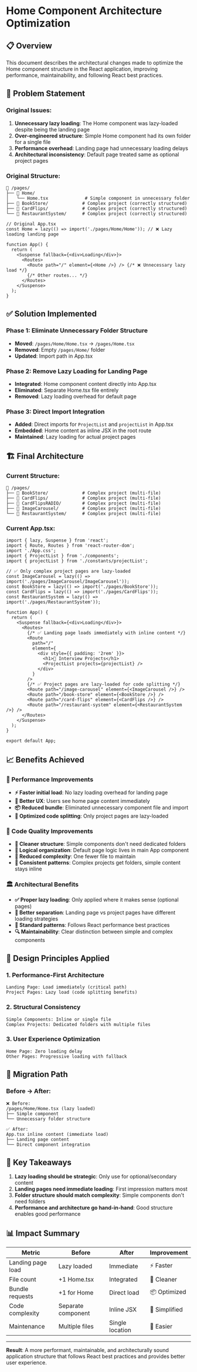 # Home Component Architecture Optimization

## 📋 Overview

This document describes the architectural changes made to optimize the Home component structure in the React application, improving performance, maintainability, and following React best practices.

## 🎯 Problem Statement

### Original Issues:

1. **Unnecessary lazy loading**: The Home component was lazy-loaded despite being the landing page
2. **Over-engineered structure**: Simple Home component had its own folder for a single file
3. **Performance overhead**: Landing page had unnecessary loading delays
4. **Architectural inconsistency**: Default page treated same as optional project pages

### Original Structure:

```
📂 /pages/
├── 📁 Home/
│   └── Home.tsx              # Simple component in unnecessary folder
├── 📁 BookStore/             # Complex project (correctly structured)
├── 📁 CardFlips/             # Complex project (correctly structured)
└── 📁 RestaurantSystem/      # Complex project (correctly structured)
```

```tsx
// Original App.tsx
const Home = lazy(() => import('./pages/Home/Home')); // ❌ Lazy loading landing page

function App() {
  return (
    <Suspense fallback={<div>Loading</div>}>
      <Routes>
        <Route path="/" element={<Home />} /> {/* ❌ Unnecessary lazy load */}
        {/* Other routes... */}
      </Routes>
    </Suspense>
  );
}
```

## ✅ Solution Implemented

### Phase 1: Eliminate Unnecessary Folder Structure

- **Moved**: `/pages/Home/Home.tsx` → `/pages/Home.tsx`
- **Removed**: Empty `/pages/Home/` folder
- **Updated**: Import path in App.tsx

### Phase 2: Remove Lazy Loading for Landing Page

- **Integrated**: Home component content directly into App.tsx
- **Eliminated**: Separate Home.tsx file entirely
- **Removed**: Lazy loading overhead for default page

### Phase 3: Direct Import Integration

- **Added**: Direct imports for `ProjectList` and `projectList` in App.tsx
- **Embedded**: Home content as inline JSX in the root route
- **Maintained**: Lazy loading for actual project pages

## 🏗️ Final Architecture

### Current Structure:

```
📂 /pages/
├── 📁 BookStore/             # Complex project (multi-file)
├── 📁 CardFlips/             # Complex project (multi-file)
├── 📁 CardFlipsRADIO/        # Complex project (multi-file)
├── 📁 ImageCarousel/         # Complex project (multi-file)
└── 📁 RestaurantSystem/      # Complex project (multi-file)
```

### Current App.tsx:

```tsx
import { lazy, Suspense } from 'react';
import { Route, Routes } from 'react-router-dom';
import './App.css';
import { ProjectList } from './components';
import { projectList } from './constants/projectList';

// ✅ Only complex project pages are lazy-loaded
const ImageCarousel = lazy(() => import('./pages/ImageCarousel/ImageCarousel'));
const BookStore = lazy(() => import('./pages/BookStore'));
const CardFlips = lazy(() => import('./pages/CardFlips'));
const RestaurantSystem = lazy(() => import('./pages/RestaurantSystem'));

function App() {
  return (
    <Suspense fallback={<div>Loading</div>}>
      <Routes>
        {/* ✅ Landing page loads immediately with inline content */}
        <Route
          path="/"
          element={
            <div style={{ padding: '2rem' }}>
              <h1>🧪 Interview Projects</h1>
              <ProjectList projects={projectList} />
            </div>
          }
        />
        {/* ✅ Project pages are lazy-loaded for code splitting */}
        <Route path="/image-carousel" element={<ImageCarousel />} />
        <Route path="/book-store" element={<BookStore />} />
        <Route path="/card-flips" element={<CardFlips />} />
        <Route path="/restaurant-system" element={<RestaurantSystem />} />
      </Routes>
    </Suspense>
  );
}

export default App;
```

## 📈 Benefits Achieved

### 🚀 Performance Improvements

- **⚡ Faster initial load**: No lazy loading overhead for landing page
- **🎯 Better UX**: Users see home page content immediately
- **📦 Reduced bundle**: Eliminated unnecessary component file and import
- **🔄 Optimized code splitting**: Only project pages are lazy-loaded

### 🧹 Code Quality Improvements

- **📁 Cleaner structure**: Simple components don't need dedicated folders
- **🎯 Logical organization**: Default page logic lives in main App component
- **🔧 Reduced complexity**: One fewer file to maintain
- **📏 Consistent patterns**: Complex projects get folders, simple content stays inline

### 🏛️ Architectural Benefits

- **✅ Proper lazy loading**: Only applied where it makes sense (optional pages)
- **🎯 Better separation**: Landing page vs project pages have different loading strategies
- **📱 Standard patterns**: Follows React performance best practices
- **🔍 Maintainability**: Clear distinction between simple and complex components

## 🎨 Design Principles Applied

### 1. **Performance-First Architecture**

```
Landing Page: Load immediately (critical path)
Project Pages: Lazy load (code splitting benefits)
```

### 2. **Structural Consistency**

```
Simple Components: Inline or single file
Complex Projects: Dedicated folders with multiple files
```

### 3. **User Experience Optimization**

```
Home Page: Zero loading delay
Other Pages: Progressive loading with fallback
```

## 🔄 Migration Path

### Before → After:

```
❌ Before:
/pages/Home/Home.tsx (lazy loaded)
├── Simple component
└── Unnecessary folder structure

✅ After:
App.tsx inline content (immediate load)
├── Landing page content
└── Direct component integration
```

## 🎯 Key Takeaways

1. **Lazy loading should be strategic**: Only use for optional/secondary content
2. **Landing pages need immediate loading**: First impression matters most
3. **Folder structure should match complexity**: Simple components don't need folders
4. **Performance and architecture go hand-in-hand**: Good structure enables good performance

## 📊 Impact Summary

| Metric            | Before             | After           | Improvement   |
| ----------------- | ------------------ | --------------- | ------------- |
| Landing page load | Lazy loaded        | Immediate       | ⚡ Faster     |
| File count        | +1 Home.tsx        | Integrated      | 🧹 Cleaner    |
| Bundle requests   | +1 for Home        | Direct load     | 📦 Optimized  |
| Code complexity   | Separate component | Inline JSX      | 🔧 Simplified |
| Maintenance       | Multiple files     | Single location | 📏 Easier     |

---

**Result**: A more performant, maintainable, and architecturally sound application structure that follows React best practices and provides better user experience.
